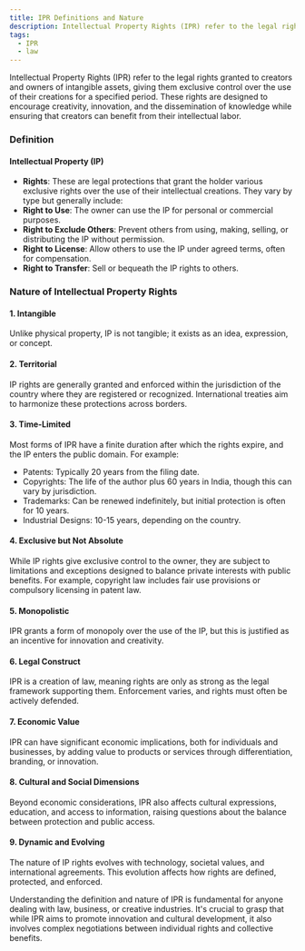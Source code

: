 ```yaml
---
title: IPR Definitions and Nature
description: Intellectual Property Rights (IPR) refer to the legal rights granted to creators and owners of intangible assets, giving them exclusive control over the use of their creations for a specified period.
tags:
  - IPR
  - law
---
```

  
Intellectual Property Rights (IPR) refer to the legal rights granted to creators and owners of intangible assets, giving them exclusive control over the use of their creations for a specified period. These rights are designed to encourage creativity, innovation, and the dissemination of knowledge while ensuring that creators can benefit from their intellectual labor.

### Definition

#### Intellectual Property (IP)

- **Rights**: These are legal protections that grant the holder various exclusive rights over the use of their intellectual creations. They vary by type but generally include:
- **Right to Use**: The owner can use the IP for personal or commercial purposes.
- **Right to Exclude Others**: Prevent others from using, making, selling, or distributing the IP without permission.
- **Right to License**: Allow others to use the IP under agreed terms, often for compensation.
- **Right to Transfer**: Sell or bequeath the IP rights to others.

### Nature of Intellectual Property Rights

#### 1. Intangible

Unlike physical property, IP is not tangible; it exists as an idea, expression, or concept.

#### 2. Territorial

IP rights are generally granted and enforced within the jurisdiction of the country where they are registered or recognized. International treaties aim to harmonize these protections across borders.

#### 3. Time-Limited

Most forms of IPR have a finite duration after which the rights expire, and the IP enters the public domain. For example:

- Patents: Typically 20 years from the filing date.
- Copyrights: The life of the author plus 60 years in India, though this can vary by jurisdiction.
- Trademarks: Can be renewed indefinitely, but initial protection is often for 10 years.
- Industrial Designs: 10-15 years, depending on the country.

#### 4. Exclusive but Not Absolute

 While IP rights give exclusive control to the owner, they are subject to limitations and exceptions designed to balance private interests with public benefits. For example, copyright law includes fair use provisions or compulsory licensing in patent law.

#### 5. Monopolistic

IPR grants a form of monopoly over the use of the IP, but this is justified as an incentive for innovation and creativity.

#### 6. Legal Construct

IPR is a creation of law, meaning rights are only as strong as the legal framework supporting them. Enforcement varies, and rights must often be actively defended.

#### 7. Economic Value

 IPR can have significant economic implications, both for individuals and businesses, by adding value to products or services through differentiation, branding, or innovation.

#### 8. Cultural and Social Dimensions

Beyond economic considerations, IPR also affects cultural expressions, education, and access to information, raising questions about the balance between protection and public access.

#### 9. Dynamic and Evolving

 The nature of IP rights evolves with technology, societal values, and international agreements. This evolution affects how rights are defined, protected, and enforced.

Understanding the definition and nature of IPR is fundamental for anyone dealing with law, business, or creative industries. It's crucial to grasp that while IPR aims to promote innovation and cultural development, it also involves complex negotiations between individual rights and collective benefits.
